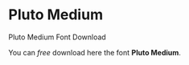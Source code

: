 # Pluto Medium
Pluto Medium Font Download

<p>You can <i>free</i> download here the font <b>Pluto Medium</b>.</p>
